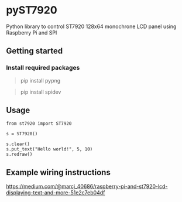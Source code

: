 # pyST7920
Python library to control ST7920 128x64 monochrone LCD panel using Raspberry Pi and SPI

## Getting started

### Install required packages
> pip install pypng

> pip install spidev

## Usage

```
from st7920 import ST7920

s = ST7920()

s.clear()
s.put_text("Hello world!", 5, 10)
s.redraw()
```

## Example wiring instructions
https://medium.com/@marcj_40686/raspberry-pi-and-st7920-lcd-displaying-text-and-more-51e2c7eb04df
